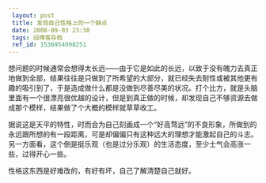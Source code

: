 ```yaml
---
 layout: post
 title: 发现自己性格上的一个缺点
 date: 2008-09-03 23:30
 tags: 旧博客存档
 ref_id: 1536954998251
---
```

想问题的时候通常会想得太长远——由于它是如此的长远，以致于没有魄力去真正地做到全部，结果往往是只做到了所希望的大部分，就已经失去耐性或被其他更有趣的吸引到了，于是造成做什么都是没做到尽善尽美的状况。打个比方，就是头脑里面有一个很漂亮很优越的设计，但是到真正做的时候，却发现自己不够资源去做成那个模样，结果做了个大概的模样就草草收工。

据说这是天平的特性，时而会为自己刻画成一个“好高骛远”的不良形象，所做到的永远跟所想的有一段距离，可是却偏偏只有这种远大的理想才能激起自己的斗志。另一方面看，这个倒是挺乐观（也是过分乐观）的生活态度，至少士气会高涨一些，过得开心一些。

性格这东西是好难改的，有好有坏，自己了解清楚自己就好。

